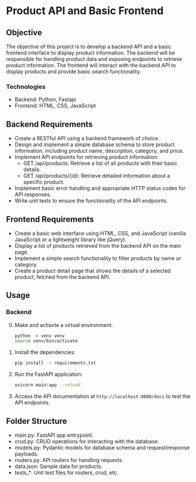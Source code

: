 # Product API and Basic Frontend

## Objective
The objective of this project is to develop a backend API and a basic frontend interface to display product information. The backend will be responsible for handling product data and exposing endpoints to retrieve product information. The frontend will interact with the backend API to display products and provide basic search functionality.

### Technologies
- Backend: Python, Fastapi
- Frontend: HTML, CSS, JavaScript

## Backend Requirements
- Create a RESTful API using a backend framework of choice. 
- Design and implement a simple database schema to store product information, including product name, description, category, and price.
- Implement API endpoints for retrieving product information:
    - GET /api/products: Retrieve a list of all products with their basic details.
    - GET /api/products/{id}: Retrieve detailed information about a specific product.
- Implement basic error handling and appropriate HTTP status codes for API responses.
- Write unit tests to ensure the functionality of the API endpoints.

## Frontend Requirements
- Create a basic web interface using HTML, CSS, and JavaScript (vanilla JavaScript or a lightweight library like jQuery).
- Display a list of products retrieved from the backend API on the main page.
- Implement a simple search functionality to filter products by name or category.
- Create a product detail page that shows the details of a selected product, fetched from the backend API.

## Usage

### Backend
0. Make and actiavte a virtual environment:
    ```bash
    python -m venv venv
    source venv/bin/activate
    ```
1. Install the dependencies:
    ```bash
    pip install -r requirements.txt
    ```
2. Run the FastAPI application:
    ```bash
    uvicorn main:app --reload
    ```
3. Access the API documentation at `http://localhost:8000/docs` to test the API endpoints.


## Folder Structure

- main.py: FastAPI app entrypoint.
- crud.py: CRUD operations for interacting with the database.
- models.py: Pydantic models for database schema and request/response payloads.
- routers.py: API routers for handling requests.
- data.json: Sample data for products.
- tests_*: Unit test files for routers, crud, etc.